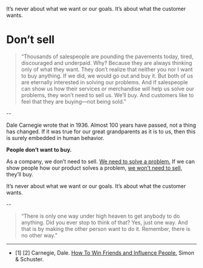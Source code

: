 It’s never about what we want or our goals. It’s about what the customer wants. 
# Don’t sell 

> “Thousands of salespeople are pounding the pavements today, tired, discouraged and underpaid. Why? Because they are always thinking only of what they want. They don’t realize that neither you nor I want to buy anything. If we did, we would go out and buy it. But both of us are eternally interested in solving our problems. And if salespeople can show us how their services or merchandise will help us solve our problems, they won’t need to sell us. We’ll buy. And customers like to feel that they are buying—not being sold.”

--

Dale Carnegie wrote that in 1936. Almost 100 years have passed, not a thing has changed. If it was true for our great grandparents as it is to us, then this is surely embedded in human behavior. 

**People don’t want to buy.**

As a company, we don’t need to sell. <a href="https://altocode.nl/blog/one-thing-well" target="_blank">We need to solve a problem.</a> If we can show people how our product solves a problem, <a href="https://altocode.nl/blog/free-cheap-usage" target="_blank">we won’t need to sell,</a> they’ll buy. 

It’s never about what we want or our goals. It’s about what the customer wants. 

--

> “There is only one way under high heaven to get anybody to do anything. Did you ever stop to think of that? Yes, just one way. And that is by making the other person want to do it. Remember, there is no other way.”

---

- [1] [2] Carnegie, Dale. <a href="https://www.simonandschuster.com/books/How-To-Win-Friends-and-Influence-People/Dale-Carnegie/9781439167342" target="_blank">How To Win Friends and Influence People.</a> Simon & Schuster. 
